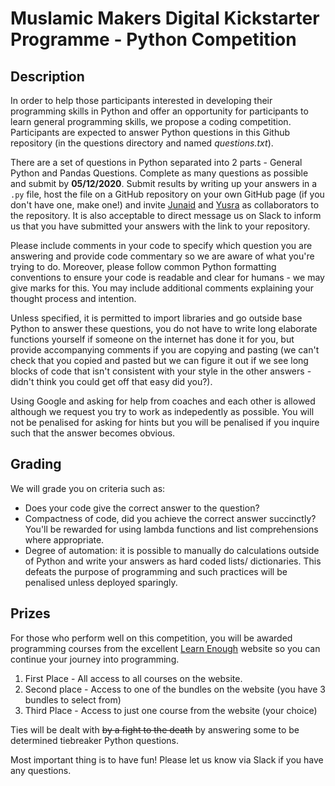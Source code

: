 # Muslamic Makers Digital Kickstarter Programme - Python Competition 

## Description

In order to help those participants interested in developing their programming skills in Python and offer an opportunity for participants to learn general programming skills, we propose a coding competition. Participants are expected to answer Python questions in this Github repository (in the questions directory and named *questions.txt*). 

There are a set of questions in Python separated into 2 parts - General Python and Pandas Questions. Complete as many questions as possible and submit by **05/12/2020**. Submit results by writing up your answers in a `.py` file, host the file on a GitHub repository on your own GitHub page (if you don't have one, make one!) and invite [Junaid](https://github.com/JunaidMB) and [Yusra](https://github.com/yusrbi) as collaborators to the repository. It is also acceptable to direct message us on Slack to inform us that you have submitted your answers with the link to your repository. 

Please include comments in your code to specify which question you are answering and provide code commentary so we are aware of what you're trying to do. Moreover, please follow common Python formatting conventions to ensure your code is readable and clear for humans - we may give marks for this. You may include additional comments explaining your thought process and intention.

Unless specified, it is permitted to import libraries and go outside base Python to answer these questions, you do not have to write long elaborate functions yourself if someone on the internet has done it for you, but provide accompanying comments if you are copying and pasting (we can't check that you copied and pasted but we can figure it out if we see long blocks of code that isn't consistent with your style in the other answers - didn't think you could get off that easy did you?).

Using Google and asking for help from coaches and each other is allowed although we request you try to work as indepedently as possible. You will not be penalised for asking for hints but you will be penalised if you inquire such that the answer becomes obvious. 

## Grading

We will grade you on criteria such as:
* Does your code give the correct answer to the question?
* Compactness of code, did you achieve the correct answer succinctly? You'll be rewarded for using lambda functions and list comprehensions where appropriate.
* Degree of automation: it is possible to manually do calculations outside of Python and write your answers as hard coded lists/ dictionaries. This defeats the purpose of programming and such practices will be penalised unless deployed sparingly.

## Prizes

For those who perform well on this competition, you will be awarded programming courses from the excellent [Learn Enough](https://www.learnenough.com/) website so you can continue your journey into programming.

1. First Place - All access to all courses on the website.
2. Second place - Access to one of the bundles on the website (you have 3 bundles to select from)
3. Third Place - Access to just one course from the website (your choice)

Ties will be dealt with ~~by a fight to the death~~ by answering some to be determined tiebreaker Python questions. 

Most important thing is to have fun! Please let us know via Slack if you have any questions.


